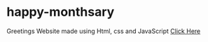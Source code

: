 # happy-monthsary
Greetings Website made using Html, css and JavaScript
<a href="https:youtube.com/gualbertooyangoren" target="https:youtube.com/gualbertooyangoren">Click Here</a>
